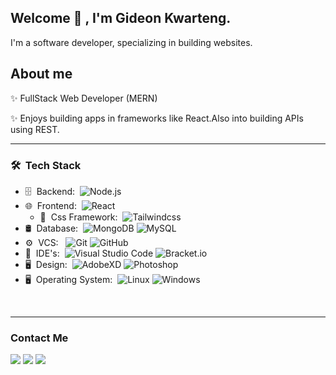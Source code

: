 <h2> Welcome 👋 , I'm Gideon Kwarteng.</h2>

I'm a software developer, specializing in building websites.


## About me

✨ FullStack Web Developer (MERN)

✨ Enjoys building apps in frameworks like React.Also into building APIs using REST.

<hr>

<h3> 🛠 &nbsp;Tech Stack</h3>
  
- 🗄 &nbsp;Backend:&nbsp;
  ![Node.js](https://img.shields.io/badge/-Node.js-0A1A2F?style=flat&logo=node.js)
- 🌐 &nbsp;Frontend:&nbsp;
  ![React](https://img.shields.io/badge/-React-0A1A2F?style=flat&logo=react)
  - 📱 &nbsp;Css Framework:&nbsp;
  ![Tailwindcss](https://img.shields.io/badge/-Tailwindcss-0A1A2F?style=flat&logo=React&logoColor=00d8fd)
- 🛢 &nbsp;Database:&nbsp;
  ![MongoDB](https://img.shields.io/badge/-MongoDB-0A1A2F?style=flat&logo=mongodb)
  ![MySQL](https://img.shields.io/badge/-MySQL-0A1A2F?style=flat&logo=mysql&logoColor=00d8fd)
- ⚙️ &nbsp;VCS: &nbsp;
  ![Git](https://img.shields.io/badge/-Git-0A1A2F?style=flat&logo=git)
  ![GitHub](https://img.shields.io/badge/-GitHub-0A1A2F?style=flat&logo=github)
- 🔧 &nbsp;IDE's:&nbsp;
  ![Visual Studio Code](https://img.shields.io/badge/-Visual%20Studio%20Code-0A1A2F?style=flat&logo=visual-studio-code&logoColor=007ACC)
  ![Bracket.io](https://img.shields.io/badge/-Bracket?style=flat&logo=vim&logoColor=007ACC)
- 🖥 &nbsp;Design:&nbsp;
  ![AdobeXD](https://img.shields.io/badge/-AdobeXD-0A1A2F?style=flat&logo=adobe-xd)
  ![Photoshop](https://img.shields.io/badge/-Adobe%20Photoshop-0A1A2F?style=flat&logo=framer)
 - 🖥 &nbsp;Operating System:&nbsp;
  ![Linux](https://img.shields.io/badge/-Linux-0A1A2F?style=flat&logo=linux)
  ![Windows](https://img.shields.io/badge/-Windows-0A1A2F?style=flat&logo=windows)

<br/>


<hr>

<h3>Contact Me</h3>

[<img src="https://img.shields.io/badge/LinkedIn-0077B5?style=for-the-badge&logo=linkedin&logoColor=white">](https://www.linkedin.com/in/gideonkwarteng)
[<img src="https://img.shields.io/badge/Gmail-D14836?style=for-the-badge&logo=gmail&logoColor=white">](mailto:kwarteon08@gmail.com)
[<img src="https://img.shields.io/badge/WhatsApp-1DA1F2?style=for-the-badge&logo=twitter&logoColor=white">](http://wa.me/+233256674138)



